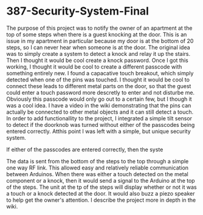 # 387-Security-System-Final

The purpose of this project was to notify the owner of an apartment at the top of some steps when there is a guest knocking at the door. This is an issue in my apartment in particular because my door is at the bottom of 20 steps, so I can never hear when someone is at the door. The original idea was to simply create a system to detect a knock and relay it up the stairs. Then I thought it would be cool create a knock password. Once I got this working, I thought it would be cool to create a different passcode with something entirely new. I found a capacative touch breakout, which simply detected when one of the pins was touched. I thought it would be cool to connect these leads to different metal parts on the door, so that the guest could enter a touch password more descretly to enter and not disturbe me. Obviously this passcode would only go out to a certain few, but I though it was a cool idea. I have a video in the wiki demonstrating that the pins can actually be connected to other metal objects and it can still detect a touch. In order to add functionallity to the project, I integrated a simple tilt sensor to detect if the doorknob was turned without either of the passcodes being entered correctly. Atthis point I was left with a simple, but unique security system.

If either of the passcodes are entered correctly, then the syste

The data is sent from the bottom of the steps to the top through a simple one way RF link. This allowed easy and relatively reliable communication between Arduinos. When there was either a touch detected on the metal component or a knock, then it would send a signal to the Arduino at the top of the steps. The unit at the tp of the steps will display whether or not it was a touch or a knock detected at the door. It would also buzz a piezo speaker to help get the owner's attention. I describe the project more in depth in the wiki.
